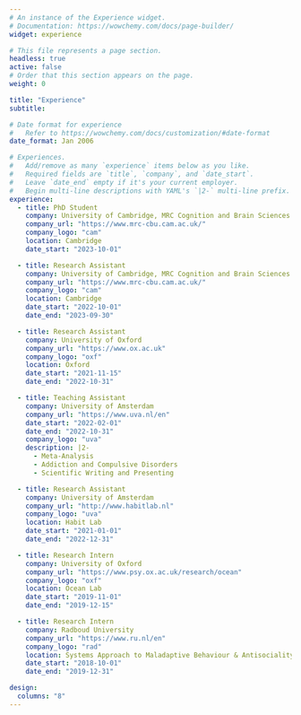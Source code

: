 ```yaml
---
# An instance of the Experience widget.
# Documentation: https://wowchemy.com/docs/page-builder/
widget: experience

# This file represents a page section.
headless: true
active: false
# Order that this section appears on the page.
weight: 0

title: "Experience"
subtitle:

# Date format for experience
#   Refer to https://wowchemy.com/docs/customization/#date-format
date_format: Jan 2006

# Experiences.
#   Add/remove as many `experience` items below as you like.
#   Required fields are `title`, `company`, and `date_start`.
#   Leave `date_end` empty if it's your current employer.
#   Begin multi-line descriptions with YAML's `|2-` multi-line prefix.
experience:
  - title: PhD Student
    company: University of Cambridge, MRC Cognition and Brain Sciences Unit
    company_url: "https://www.mrc-cbu.cam.ac.uk/"
    company_logo: "cam"
    location: Cambridge
    date_start: "2023-10-01"

  - title: Research Assistant
    company: University of Cambridge, MRC Cognition and Brain Sciences Unit
    company_url: "https://www.mrc-cbu.cam.ac.uk/"
    company_logo: "cam"
    location: Cambridge
    date_start: "2022-10-01"
    date_end: "2023-09-30"

  - title: Research Assistant
    company: University of Oxford
    company_url: "https://www.ox.ac.uk"
    company_logo: "oxf"
    location: Oxford
    date_start: "2021-11-15"
    date_end: "2022-10-31"

  - title: Teaching Assistant
    company: University of Amsterdam
    company_url: "https://www.uva.nl/en"
    date_start: "2022-02-01"
    date_end: "2022-10-31"
    company_logo: "uva"
    description: |2-
      - Meta-Analysis
      - Addiction and Compulsive Disorders
      - Scientific Writing and Presenting

  - title: Research Assistant
    company: University of Amsterdam
    company_url: "http://www.habitlab.nl"
    company_logo: "uva"
    location: Habit Lab
    date_start: "2021-01-01"
    date_end: "2022-12-31"

  - title: Research Intern
    company: University of Oxford
    company_url: "https://www.psy.ox.ac.uk/research/ocean"
    company_logo: "oxf"
    location: Ocean Lab
    date_start: "2019-11-01"
    date_end: "2019-12-15"

  - title: Research Intern
    company: Radboud University
    company_url: "https://www.ru.nl/en"
    company_logo: "rad"
    location: Systems Approach to Maladaptive Behaviour & Antisociality Group
    date_start: "2018-10-01"
    date_end: "2019-12-31"

design:
  columns: "8"
---
```

